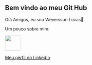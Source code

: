 ## Bem vindo ao meu Git Hub
Olá Amigos, eu sou Weversson Lucas👋

Um pouco sobre mim:

<img width="50" height="50" src="https://www.ulbra.br/themes/img/unidade/logo-palmas.png" />

[Meu perfil no LinkedIn](https://github.com/Weversson/Weversson)
